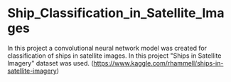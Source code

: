 # Ship_Classification_in_Satellite_Images

In this project a convolutional neural network model was created for classification of ships in satellite images. 
In this project "Ships in Satellite Imagery" dataset was used. (https://www.kaggle.com/rhammell/ships-in-satellite-imagery)
